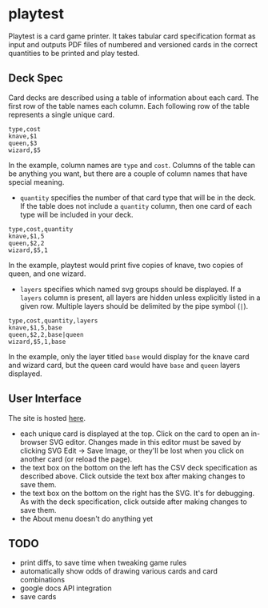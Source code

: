 playtest
========

Playtest is a card game printer. It takes tabular card specification format as input and outputs PDF files of numbered and versioned cards in the correct quantities to be printed and play tested.


Deck Spec
---------

Card decks are described using a table of information about each card. The first row of the table names each column. Each following row of the table represents a single unique card. 

```
type,cost
knave,$1
queen,$3
wizard,$5
```

In the example, column names are `type` and `cost`. Columns of the table can be anything you want, but there are a couple of column names that have special meaning.

* `quantity` specifies the number of that card type that will be in the deck. If the table does not include a `quantity` column, then one card of each type will be included in your deck.

```
type,cost,quantity
knave,$1,5
queen,$2,2
wizard,$5,1
```

In the example, playtest would print five copies of knave, two copies of queen, and one wizard.

* `layers` specifies which named svg groups should be displayed. If a `layers` column is present, all layers are hidden unless explicitly listed in a given row. Multiple layers should be delimited by the pipe symbol (`|`).

```
type,cost,quantity,layers
knave,$1,5,base
queen,$2,2,base|queen
wizard,$5,1,base
```

In the example, only the layer titled `base` would display for the knave card and wizard card, but the queen card would have `base` and `queen` layers displayed.


User Interface
--------------

The site is hosted [here](http://playtest.meteor.com).

- each unique card is displayed at the top. Click on the card to open an in-browser SVG editor. Changes made in this editor must be saved by clicking SVG Edit -> Save Image, or they'll be lost when you click on another card (or reload the page).
- the text box on the bottom on the left has the CSV deck specification as described above. Click outside the text box after making changes to save them.
- the text box on the bottom on the right has the SVG. It's for debugging. As with the deck specification, click outside after making changes to save them.
- the About menu doesn't do anything yet


TODO
----

- print diffs, to save time when tweaking game rules
- automatically show odds of drawing various cards and card combinations
- google docs API integration
- save cards
